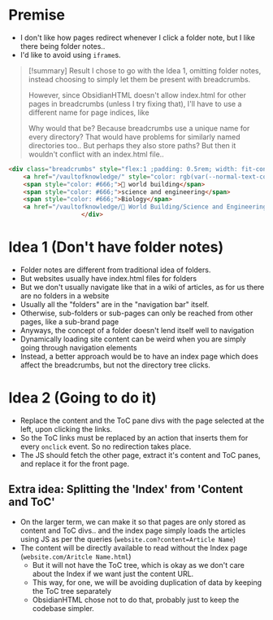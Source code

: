 # Premise
- I don't like how pages redirect whenever I click a folder note, but I like there being folder notes..
- I'd like to avoid using `iframe`s.

> [!summary] Result
> I chose to go with the Idea 1, omitting folder notes, instead choosing to simply let them be present with breadcrumbs.
> 
> However, since ObsidianHTML doesn't allow index.html for other pages in breadcrumbs (unless I try fixing that), I'll have to use a different name for page indices, like 
> 
> Why would that be? Because breadcrumbs use a unique name for every directory? That would have problems for similarly named directories too.. But perhaps they also store paths? But then it wouldn't conflict with an index.html file..

```HTML
<div class="breadcrumbs" style="flex:1 ;padding: 0.5rem; width: fit-content;display: inline;border-radius: 0.2rem;">
	<a href="/vaultofknowledge/" style="color: rgb(var(--normal-text-color));">Home</a>
	<span style="color: #666;">🔮 world building</span>
	<span style="color: #666;">science and engineering</span>
	<span style="color: #666;">Biology</span>
	<a href="/vaultofknowledge/🔮 World Building/Science and Engineering/Biology/Brownian Motors.html">Brownian Motors</a>
                    </div>
```

# Idea 1 (Don't have folder notes)
- Folder notes are different from traditional idea of folders.
- But websites usually have index.html files for folders
- But we don't usually navigate like that in a wiki of articles, as for us there are no folders in a website
- Usually all the "folders" are in the "navigation bar" itself.
- Otherwise, sub-folders or sub-pages can only be reached from other pages, like a sub-brand page
- Anyways, the concept of a folder doesn't lend itself well to navigation
- Dynamically loading site content can be weird when you are simply going through navigation elements
- Instead, a better approach would be to have an index page which does affect the breadcrumbs, but not the directory tree clicks.
# Idea 2 (Going to do it)
- Replace the content and the ToC pane divs with the page selected at the left, upon clicking the links.
- So the ToC links must be replaced by an action that inserts them for every `onclick` event. So no redirection takes place.
- The JS should fetch the other page, extract it's content and ToC panes, and replace it for the front page.
## Extra idea: Splitting the 'Index' from 'Content and ToC'
- On the larger term, we can make it so that pages are only stored as content and ToC divs.. and the index page simply loads the articles using JS as per the queries (`website.com?content=Article Name`)
- The content will be directly available to read without the Index page (`website.com/Aritcle Name.html`)
	- But it will not have the ToC tree, which is okay as we don't care about the Index if we want just the content URL.
	- This way, for one, we will be avoiding duplication of data by keeping the ToC tree separately
	- ObsidianHTML chose not to do that, probably just to keep the codebase simpler.